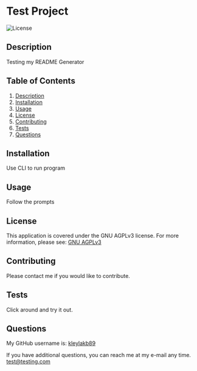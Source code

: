 # Test Project
  
![License](https://img.shields.io/badge/License-GNU%20AGPLv3-blue)

## Description

Testing my README Generator

## Table of Contents
1. [Description](#description)
2. [Installation](#installation)
3. [Usage](#usage)
4. [License](#license)
5. [Contributing](#contributing)
6. [Tests](#tests)
7. [Questions](#questions)

## Installation

Use CLI to run program

## Usage

Follow the prompts

## License

This application is covered under the GNU AGPLv3 license. For more information, please see: [GNU AGPLv3](https://opensource.org/licenses/AGPL-3.0)

## Contributing

Please contact me if you would like to contribute.

## Tests

Click around and try it out.

## Questions

My GitHub username is: [kleylakb89](https://github.com/kleylakb89)

If you have additional questions, you can reach me at my e-mail any time. test@testing.com
